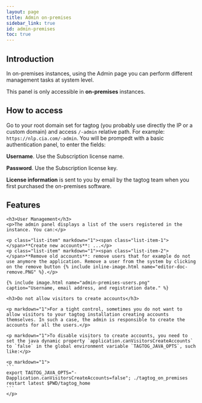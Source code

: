 ```yaml
---
layout: page
title: Admin on-premises
sidebar_link: true
id: admin-premises
toc: true
---
```


<div class="page-section">
  <div class="two-third-col">
    <h2>Introduction</h2>
    <p>In on-premises instances, using the Admin page you can perform different management tasks at system level.</p>
  </div>
  <div class="one-third-col">
    <div class="message">
      This panel is only accessible in <strong>on-premises</strong> instances.
    </div>
  </div>
  <div class="two-third-col">
    <h2>How to access</h2>
    <p>Go to your root domain set for tagtog (you probably use directly the IP or a custom domain) and access <code>/-admin</code> relative path. For example: <code>https://nlp.cia.com/-admin</code>. You will be prompedt with a basic authentication panel, to enter the fields:</p>
    <p class="list-item"><span class="list-item-1"></span><strong>Username</strong>. Use the Subscription license name.</p>
    <p class="list-item"><span class="list-item-2"></span><strong>Password</strong>. Use the Subscription license key.</p>
  </div>
  <div class="one-third-col">
    <div class="message">
      <strong>License information</strong> is sent to you by email by the tagtog team when you first purchased the on-premises software.
    </div>
  </div>
  <div class="two-third-col">
    <h2>Features</h2>

    <h3>User Management</h3>
    <p>The admin panel displays a list of the users registered in the instance. You can:</p>

    <p class="list-item" markdown="1"><span class="list-item-1"></span>**Create new accounts**: ...</p>
    <p class="list-item" markdown="1"><span class="list-item-2"></span>**Remove old accounts**: remove users that for example do not use anymore the application. Remove a user from the system by clicking on the remove button {% include inline-image.html name="editor-doc-remove.PNG" %}.</p>

    {% include image.html name="admin-premises-users.png"  caption="Username, email address, and registration date." %}

    <h3>Do not allow visitors to create accounts</h3>

    <p markdown="1">For a tight control, sometimes you do not want to allow visitors to your tagtog installation creating accounts themselves. In such a case, the admin is responsible to create the accounts for all the users.</p>

    <p markdown="1">To disable visitors to create accounts, you need to set the java dynamic property `application.canVisitorsCreateAccounts` to `false` in the global environment variable `TAGTOG_JAVA_OPTS`, such like:</p>

    <p markdown="1">
    ```
    export TAGTOG_JAVA_OPTS="-Dapplication.canVisitorsCreateAccounts=false"; ./tagtog_on_premises restart latest $PWD/tagtog_home    
    ```
    </p>
  </div>
  <div class="one-third-col">
  </div>
</div>

